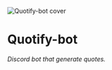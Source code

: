 ![Quotify-bot cover](https://scontent.frba3-1.fna.fbcdn.net/v/t1.15752-9/221714600_197745952365203_5612815188210350502_n.png?_nc_cat=103&ccb=1-3&_nc_sid=ae9488&_nc_eui2=AeGjeSyxlb31f9gS2Ul0DIWLEsTLa6swc7oSxMtrqzBzumdN6TdbllFzIsGXaxOWj0Ej25LHgxFz_tVP-nlqnq4I&_nc_ohc=eLGzzbtsBZUAX9LpzvZ&_nc_ht=scontent.frba3-1.fna&oh=11d4e5302ba15f285d73ceb24653dc74&oe=6122D283)


# Quotify-bot

*Discord bot that generate quotes.*

